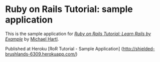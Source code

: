 # Ruby on Rails Tutorial: sample application

This is the sample application for
[*Ruby on Rails Tutorial: Learn Rails by Example*](http://railstutorial.org/)
by [Michael Hartl](http://michaelhartl.com/).

Published at Heroku
[RoR Tutorial - Sample Application] (http://shielded-brushlands-6309.herokuapp.com/)